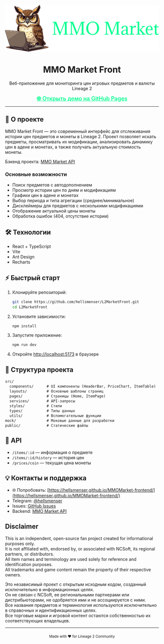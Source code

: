 <div align="center">
  <img src="public/logo.svg"/>
  <h1>MMO Market Front</h1>
  <p>Веб-приложение для мониторинга цен игровых предметов и валюты Lineage 2</p>
  <a href="https://hellsmenser.github.io/MMOMarket-frontend/" target="_blank" style="font-size:18px;font-weight:600;color:#00ff8f;">🌐 Открыть демо на GitHub Pages</a>
</div>

---

## 🚀 О проекте

MMO Market Front — это современный интерфейс для отслеживания истории цен предметов и монеты в Lineage 2. Проект позволяет искать предметы, просматривать их модификации, анализировать динамику цен в адене и монетах, а также получать актуальную стоимость монеты.

Бэкенд проекта: [MMO Market API](https://github.com/your-org/L2MarketBack)

### Основные возможности
- Поиск предметов с автодополнением
- Просмотр истории цен по дням и модификациям
- Графики цен в адене и монетах
- Выбор периода и типа агрегации (среднее/минимальное)
- Дисклеймеры для предметов с несколькими модификациями
- Отображение актуальной цены монеты
- Обработка ошибок (404, отсутствие истории)

## 🛠️ Технологии
- React + TypeScript
- Vite
- Ant Design
- Recharts

## ⚡ Быстрый старт

1. Клонируйте репозиторий:
   ```sh
   git clone https://github.com/hellsmenser/L2MarketFront.git
   cd L2MarketFront
   ```
2. Установите зависимости:
   ```sh
   npm install
   ```
3. Запустите приложение:
   ```sh
   npm run dev
   ```
4. Откройте [http://localhost:5173](http://localhost:5173) в браузере

## 📁 Структура проекта

```
src/
  components/      # UI компоненты (HeaderBar, PriceChart, ItemTable)
  layouts/         # Основные шаблоны страниц
  pages/           # Страницы (Home, ItemPage)
  services/        # API-запросы
  styles/          # Стили
  types/           # Типы данных
  utils/           # Вспомогательные функции
mock/              # Моковые данные для разработки
public/            # Статические файлы
```

## 📝 API

- `/items/:id` — информация о предмете
- `/items/:id/history` — история цен
- `/prices/coin` — текущая цена монеты


## 💡 Контакты и поддержка

- 🌐 Попробовать: [https://hellsmenser.github.io/MMOMarket-frontend/](https://hellsmenser.github.io/MMOMarket-frontend/)
- Telegram: [@hellsmenser](https://t.me/hellsmenser)
- Issues: [GitHub Issues](https://github.com/hellsmenser/MMOMarket-frontend/issues)
- Backend: [MMO Market API](https://github.com/hellsmenser/MMOmarket)

## Disclaimer

This is an independent, open-source fan project created for informational purposes only.  
It is not affiliated with, endorsed by, or associated with NCSoft, its regional partners, or distributors.  
All item names and terminology are used solely for reference and identification purposes.  
All trademarks and game content remain the property of their respective owners.

Это независимый проект с открытым исходным кодом, созданный исключительно в информационных целях.  
Он не связан с NCSoft, ее региональными партнерами или дистрибьюторами, не одобряется ими и не ассоциируется с ними.  
Все названия предметов и терминология используются исключительно в справочных и идентификационных целях.  
Все торговые марки и игровой контент остаются собственностью их соответствующих владельцев.



---

<div align="center">
  <sub>Made with ❤️ for Lineage 2 Community</sub>
</div>
